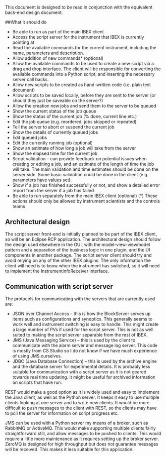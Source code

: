 This document is designed to be read in conjunction with the equivalent back-end design document.

##What it should do

* Be able to run as part of the main IBEX client
* Access the script server for the instrument that IBEX is currently pointing at
* Read the available commands for the current instrument, including the name, parameters and description.
* Allow addition of new commands* (optional)
* Allow the available commands to be used to create a new script via a drag and drop interface. The client will be responsible for converting the available commands into a Python script, and inserting the necessary server call backs.
* Allow new scripts to be created as hand-written code (i.e. plain text document)
* Allow scripts to be saved locally, before they are sent to the server (or should they just be saveable on the server?)
* Allow the creation new jobs and send them to the server to be queued
* Show the current status of the job queue
* Show the status of the current job (% done, current line etc.)
* Edit the job queue (e.g. reordered, jobs skipped or repeated)
* Tell the server to abort or suspend the current job
* Show the details of currently queued jobs
* Edit queued jobs
* Edit the currently running job (optional)
* Show an estimate of how long a job will take from the server
* Show the elapsed time for the current job
* Script validation – can provide feedback on potential issues when creating or editing a job, and an estimate of the length of time the job will take. The main validation and time estimates should be done on the server side. Some basic validation could be done in the client (e.g. parameters have values set).
* Show if a job has finished successfully or not, and show a detailed error report from the server if a job has failed
* Be able to run separately from the main IBEX client (optional)
(*) These actions should only be allowed by instrument scientists and the controls teams

## Architectural design

The script server front-end is initially planned to be part of the IBEX client, so will be an Eclipse RCP application. The architectural design should follow the design used elsewhere in the GUI, with the model-view-viewmodel pattern and a separation of the business logic in one plugin, and the UI components in another package.
The script server client should try and avoid relying on any of the other IBEX plugins. The only information the client will need is to know when the instrument has switched, so it will need to implement the InstrumentInfoReceiver interface.

## Communication with script server
The protocols for communicating with the servers that are currently used are:
* JSON over Channel Access – this is how the BlockServer serves up items such as configurations and synoptics. This generally seems to work well and instrument switching is easy to handle. This might create a large number of PVs if used for the script server. This is not as well suited to making the script server separable from the rest of IBEX.
* JMS (Java Messaging Service) – this is used by the client to communicate with the alarm server and message log server. This code is mostly from CS Studio so I do not know if we have much experience of using JMS ourselves.
* JDBC (Java Database Connection) – this is used by the archive engine and the database server for experimental details. It is probably less suitable for communication with a script server as it is not geared towards real time updating. It might be useful for archived information on scripts that have run.

REST would make a good option as it is widely used and easy to implement the Java client, as well as the Python server. It keeps it easy to use multiple clients looking at one server and to write new clients. It would be more difficult to push messages to the client with REST, so the clients may have to poll the server for information on script progress etc.

JMS can be used with a Python server my means of a broker, such as RabbitMQ or ActiveMQ. This would make supporting multiple clients fairly straightforward still, and allow messages to be pushed to clients. This would require a little more maintenance as it requires setting up the broker server. ZeroMQ is designed for high throughput but does not guarantee messages will be received. This makes it less suitable for this application. 
